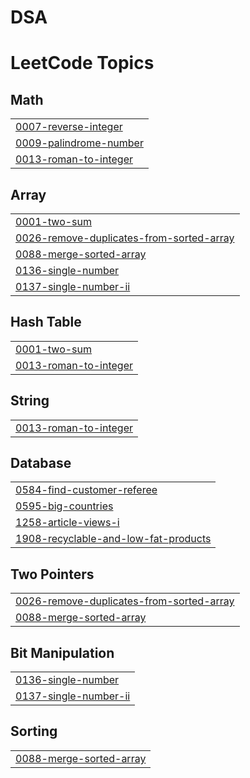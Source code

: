 # DSA
<!---LeetCode Topics Start-->
# LeetCode Topics
## Math
|  |
| ------- |
| [0007-reverse-integer](https://github.com/rohitsin28/DSA/tree/master/0007-reverse-integer) |
| [0009-palindrome-number](https://github.com/rohitsin28/DSA/tree/master/0009-palindrome-number) |
| [0013-roman-to-integer](https://github.com/rohitsin28/DSA/tree/master/0013-roman-to-integer) |
## Array
|  |
| ------- |
| [0001-two-sum](https://github.com/rohitsin28/DSA/tree/master/0001-two-sum) |
| [0026-remove-duplicates-from-sorted-array](https://github.com/rohitsin28/DSA/tree/master/0026-remove-duplicates-from-sorted-array) |
| [0088-merge-sorted-array](https://github.com/rohitsin28/DSA/tree/master/0088-merge-sorted-array) |
| [0136-single-number](https://github.com/rohitsin28/DSA/tree/master/0136-single-number) |
| [0137-single-number-ii](https://github.com/rohitsin28/DSA/tree/master/0137-single-number-ii) |
## Hash Table
|  |
| ------- |
| [0001-two-sum](https://github.com/rohitsin28/DSA/tree/master/0001-two-sum) |
| [0013-roman-to-integer](https://github.com/rohitsin28/DSA/tree/master/0013-roman-to-integer) |
## String
|  |
| ------- |
| [0013-roman-to-integer](https://github.com/rohitsin28/DSA/tree/master/0013-roman-to-integer) |
## Database
|  |
| ------- |
| [0584-find-customer-referee](https://github.com/rohitsin28/DSA/tree/master/0584-find-customer-referee) |
| [0595-big-countries](https://github.com/rohitsin28/DSA/tree/master/0595-big-countries) |
| [1258-article-views-i](https://github.com/rohitsin28/DSA/tree/master/1258-article-views-i) |
| [1908-recyclable-and-low-fat-products](https://github.com/rohitsin28/DSA/tree/master/1908-recyclable-and-low-fat-products) |
## Two Pointers
|  |
| ------- |
| [0026-remove-duplicates-from-sorted-array](https://github.com/rohitsin28/DSA/tree/master/0026-remove-duplicates-from-sorted-array) |
| [0088-merge-sorted-array](https://github.com/rohitsin28/DSA/tree/master/0088-merge-sorted-array) |
## Bit Manipulation
|  |
| ------- |
| [0136-single-number](https://github.com/rohitsin28/DSA/tree/master/0136-single-number) |
| [0137-single-number-ii](https://github.com/rohitsin28/DSA/tree/master/0137-single-number-ii) |
## Sorting
|  |
| ------- |
| [0088-merge-sorted-array](https://github.com/rohitsin28/DSA/tree/master/0088-merge-sorted-array) |
<!---LeetCode Topics End-->